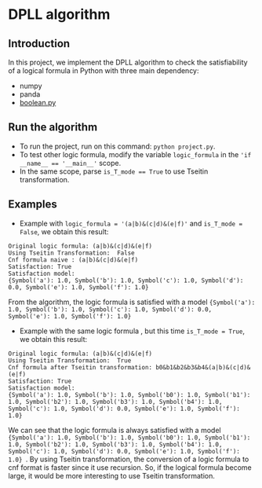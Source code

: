 # DPLL algorithm 
## Introduction 
In this project, we implement the DPLL algorithm to check the satisfiability of a logical formula in Python with three main dependency:
+ numpy 
+ panda 
+ [boolean.py](https://pypi.org/project/boolean.py/) 
## Run the algorithm 
+ To run the project, run on this command: `python project.py`.
+ To test other logic formula, modify the variable `logic_formula` in the `'if __name__ == '__main__'` scope.
+ In the same scope, parse `is_T_mode == True` to use Tseitin transformation.
## Examples
+ Example with `logic_formula = '(a|b)&(c|d)&(e|f)'` and `is_T_mode = False`, we obtain this result: 
```
Original logic formula: (a|b)&(c|d)&(e|f)
Using Tseitin Transformation:  False
Cnf formula naive : (a|b)&(c|d)&(e|f)
Satisfaction: True
Satisfaction model: 
{Symbol('a'): 1.0, Symbol('b'): 1.0, Symbol('c'): 1.0, Symbol('d'): 0.0, Symbol('e'): 1.0, Symbol('f'): 1.0}

```

From the algorithm, the logic formula is satisfied with a model `{Symbol('a'): 1.0, Symbol('b'): 1.0, Symbol('c'): 1.0, Symbol('d'): 0.0, Symbol('e'): 1.0, Symbol('f'): 1.0}`
+ Example with the same logic formula , but this time  `is_T_mode = True`, we obtain this result: 
```
Original logic formula: (a|b)&(c|d)&(e|f)
Using Tseitin Transformation:  True
Cnf formula after Tseitin transformation: b0&b1&b2&b3&b4&(a|b)&(c|d)&(e|f)
Satisfaction: True
Satisfaction model: 
{Symbol('a'): 1.0, Symbol('b'): 1.0, Symbol('b0'): 1.0, Symbol('b1'): 1.0, Symbol('b2'): 1.0, Symbol('b3'): 1.0, Symbol('b4'): 1.0, Symbol('c'): 1.0, Symbol('d'): 0.0, Symbol('e'): 1.0, Symbol('f'): 1.0}

```
We can see that the logic formula is always satisfied with a model `{Symbol('a'): 1.0, Symbol('b'): 1.0, Symbol('b0'): 1.0, Symbol('b1'): 1.0, Symbol('b2'): 1.0, Symbol('b3'): 1.0, Symbol('b4'): 1.0, Symbol('c'): 1.0, Symbol('d'): 0.0, Symbol('e'): 1.0, Symbol('f'): 1.0}
`. By using Tseitin transformation, the conversion of a logic formula to cnf format is faster since it use recursion. So, if the logical formula become large, it would be more interesting to use Tseitin transformation. 